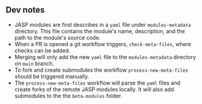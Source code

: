 ## Dev notes

- JASP modules are first describes in a `yaml` file under `modules-metadata` directory. This file contains the module's name, description, and the path to the module's source code.
- When a PR is opened a git workflow triggers, `check-meta-files`, where checks can be added.
- Merging will only add the new `yaml` file to the `modules-metadata` directory on `main` branch.
- To fork and create submodules the workflow `process-new-meta-files` should be triggered manually.
- The `process-new-meta-files` workflow will parse the `yaml` files and create forks of the remote JASP modules locally. It will also add submodules to the the `beta-modules` folder.

